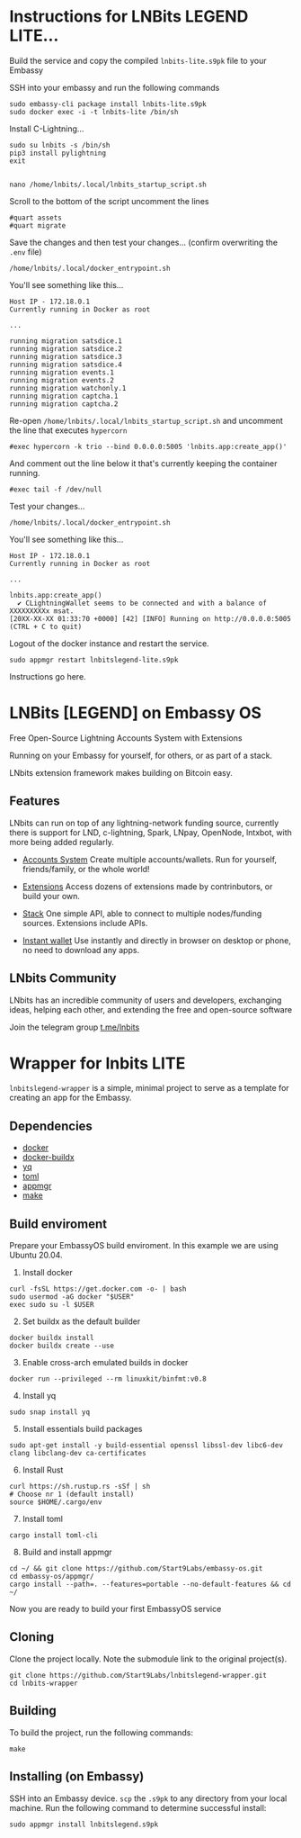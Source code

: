 # Instructions for LNBits LEGEND LITE…

Build the service and copy the compiled `lnbits-lite.s9pk` file to your Embassy

SSH into your embassy and run the following commands

	sudo embassy-cli package install lnbits-lite.s9pk 
	sudo docker exec -i -t lnbits-lite /bin/sh

Install C-Lightning…

	sudo su lnbits -s /bin/sh
	pip3 install pylightning
	exit


	nano /home/lnbits/.local/lnbits_startup_script.sh

Scroll to the bottom of the script uncomment the lines 

```
#quart assets
#quart migrate
```

Save the changes and then test your changes… (confirm overwriting the `.env` file)

	/home/lnbits/.local/docker_entrypoint.sh
	
You'll see something like this…

```
Host IP - 172.18.0.1
Currently running in Docker as root

...

running migration satsdice.1
running migration satsdice.2
running migration satsdice.3
running migration satsdice.4
running migration events.1
running migration events.2
running migration watchonly.1
running migration captcha.1
running migration captcha.2
```

Re-open `/home/lnbits/.local/lnbits_startup_script.sh` and uncomment the line that executes `hypercorn`

```
#exec hypercorn -k trio --bind 0.0.0.0:5005 'lnbits.app:create_app()'
```

And comment out the line below it that's currently keeping the container running.

	#exec tail -f /dev/null

Test your changes…

	/home/lnbits/.local/docker_entrypoint.sh
	
You'll see something like this…

```
Host IP - 172.18.0.1
Currently running in Docker as root

...

lnbits.app:create_app()
  ✔️ CLightningWallet seems to be connected and with a balance of XXXXXXXXXx msat.
[20XX-XX-XX 01:33:70 +0000] [42] [INFO] Running on http://0.0.0.0:5005 (CTRL + C to quit)
```	

Logout of the docker instance and restart the service.

	sudo appmgr restart lnbitslegend-lite.s9pk


Instructions go here.

# LNBits [LEGEND] on Embassy OS

Free Open-Source Lightning Accounts System with Extensions

Running on your Embassy for yourself, for others, or as part of a stack.

LNbits extension framework makes building on Bitcoin easy.

## Features

LNbits can run on top of any lightning-network funding source, currently there is support for LND, c-lightning, Spark, LNpay, OpenNode, lntxbot, with more being added regularly.

- [Accounts System](https://lnbits.com/#api) Create multiple accounts/wallets. Run for yourself, friends/family, or the whole world!

- [Extensions](https://lnbits.com/#extensions) Access dozens of extensions made by contrinbutors, or build your own.

- [Stack](https://lnbits.com/#api) One simple API, able to connect to multiple nodes/funding sources. Extensions include APIs.

- [Instant wallet](https://lnbits.com/#wallet) Use instantly and directly in browser on desktop or phone, no need to download any apps.

## LNbits Community

LNbits has an incredible community of users and developers, exchanging ideas, helping each other, and extending the free and open-source software

Join the telegram group [t.me/lnbits](https://t.me/lnbits)

# Wrapper for lnbits LITE

`lnbitslegend-wrapper` is a simple, minimal project to serve as a template for creating an app for the Embassy.



## Dependencies

- [docker](https://docs.docker.com/get-docker)
- [docker-buildx](https://docs.docker.com/buildx/working-with-buildx/)
- [yq](https://mikefarah.gitbook.io/yq)
- [toml](https://crates.io/crates/toml-cli)
- [appmgr](https://github.com/Start9Labs/embassy-os/tree/master/appmgr)
- [make](https://www.gnu.org/software/make/)

## Build enviroment
Prepare your EmbassyOS build enviroment. In this example we are using Ubuntu 20.04.

1. Install docker
```
curl -fsSL https://get.docker.com -o- | bash
sudo usermod -aG docker "$USER"
exec sudo su -l $USER
```
2. Set buildx as the default builder
```
docker buildx install
docker buildx create --use
```
3. Enable cross-arch emulated builds in docker
```
docker run --privileged --rm linuxkit/binfmt:v0.8
```
4. Install yq
```
sudo snap install yq
```
5. Install essentials build packages
```
sudo apt-get install -y build-essential openssl libssl-dev libc6-dev clang libclang-dev ca-certificates
```
6. Install Rust
```
curl https://sh.rustup.rs -sSf | sh
# Choose nr 1 (default install)
source $HOME/.cargo/env
```
7. Install toml
```
cargo install toml-cli
```
8. Build and install appmgr
```
cd ~/ && git clone https://github.com/Start9Labs/embassy-os.git
cd embassy-os/appmgr/
cargo install --path=. --features=portable --no-default-features && cd ~/
```
Now you are ready to build your first EmbassyOS service

## Cloning

Clone the project locally. Note the submodule link to the original project(s). 

```
git clone https://github.com/Start9Labs/lnbitslegend-wrapper.git
cd lnbits-wrapper
```

## Building

To build the project, run the following commands:

```
make
```

## Installing (on Embassy)

SSH into an Embassy device.
`scp` the `.s9pk` to any directory from your local machine.
Run the following command to determine successful install:

```
sudo appmgr install lnbitslegend.s9pk
```
